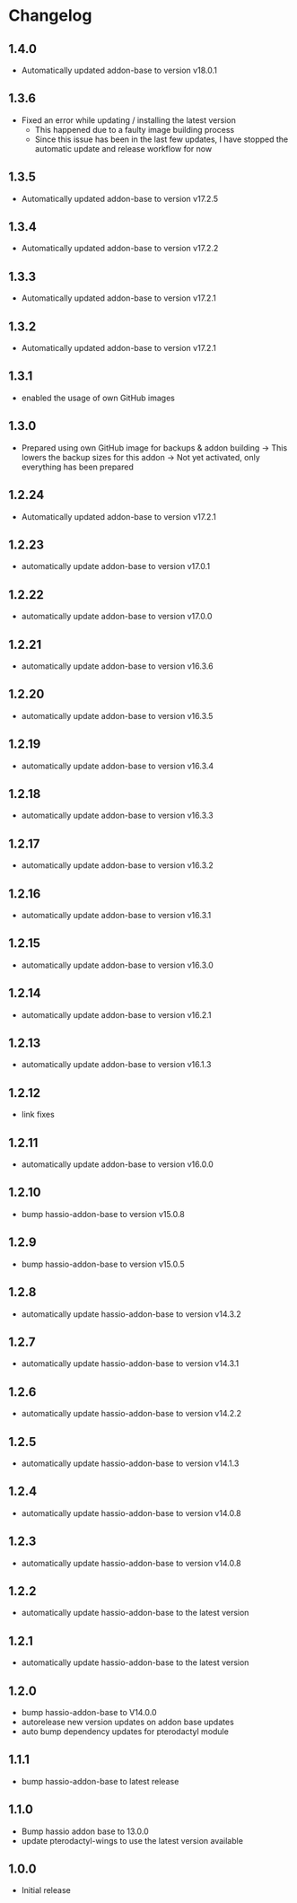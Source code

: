 # Changelog
## 1.4.0
- Automatically updated addon-base to version v18.0.1

## 1.3.6
- Fixed an error while updating / installing the latest version
  - This happened due to a faulty image building process
  - Since this issue has been in the last few updates, I have stopped the automatic update and release workflow for now

## 1.3.5
- Automatically updated addon-base to version v17.2.5

## 1.3.4
- Automatically updated addon-base to version v17.2.2

## 1.3.3
- Automatically updated addon-base to version v17.2.1

## 1.3.2
- Automatically updated addon-base to version v17.2.1

## 1.3.1
- enabled the usage of own GitHub images

## 1.3.0
- Prepared using own GitHub image for backups & addon building
-> This lowers the backup sizes for this addon
-> Not yet activated, only everything has been prepared

## 1.2.24
- Automatically updated addon-base to version v17.2.1

## 1.2.23
- automatically update addon-base to version v17.0.1

## 1.2.22
- automatically update addon-base to version v17.0.0

## 1.2.21
- automatically update addon-base to version v16.3.6

## 1.2.20
- automatically update addon-base to version v16.3.5

## 1.2.19
- automatically update addon-base to version v16.3.4

## 1.2.18
- automatically update addon-base to version v16.3.3

## 1.2.17
- automatically update addon-base to version v16.3.2

## 1.2.16
- automatically update addon-base to version v16.3.1

## 1.2.15
- automatically update addon-base to version v16.3.0

## 1.2.14
- automatically update addon-base to version v16.2.1

## 1.2.13
- automatically update addon-base to version v16.1.3

## 1.2.12
- link fixes

## 1.2.11
- automatically update addon-base to version v16.0.0

## 1.2.10
- bump hassio-addon-base to version v15.0.8

## 1.2.9
- bump hassio-addon-base to version v15.0.5

## 1.2.8
- automatically update hassio-addon-base to version v14.3.2

## 1.2.7
- automatically update hassio-addon-base to version v14.3.1

## 1.2.6
- automatically update hassio-addon-base to version v14.2.2

## 1.2.5
- automatically update hassio-addon-base to version v14.1.3

## 1.2.4
- automatically update hassio-addon-base to version v14.0.8

## 1.2.3
- automatically update hassio-addon-base to version v14.0.8

## 1.2.2
- automatically update hassio-addon-base to the latest version

## 1.2.1
- automatically update hassio-addon-base to the latest version

## 1.2.0
- bump hassio-addon-base to V14.0.0
- autorelease new version updates on addon base updates
- auto bump dependency updates for pterodactyl module

## 1.1.1
- bump hassio-addon-base to latest release

## 1.1.0
- Bump hassio addon base to 13.0.0
- update pterodactyl-wings to use the latest version available

## 1.0.0
- Initial release




